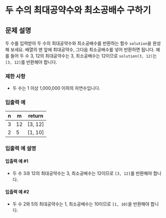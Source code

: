 # 두 수의 최대공약수와 최소공배수 구하기

## 문제 설명

두 수를 입력받아 두 수의 최대공약수와 최소공배수를 반환하는 함수 `solution`을 완성해 보세요. 배열의 맨 앞에 최대공약수, 그다음 최소공배수를 넣어 반환하면 됩니다. 예를 들어 두 수 3, 12의 최대공약수는 3, 최소공배수는 12이므로 `solution(3, 12)`는 `[3, 12]`를 반환해야 합니다.

### 제한 사항
- 두 수는 1 이상 1,000,000 이하의 자연수입니다.

### 입출력 예

| n   | m   | return   |
|-----|-----|----------|
| 3   | 12  | [3, 12]  |
| 2   | 5   | [1, 10]  |

### 입출력 예 설명

#### 입출력 예 #1
- 두 수 3과 12의 최대공약수는 3, 최소공배수는 12이므로 `[3, 12]`를 반환해야 합니다.

#### 입출력 예 #2
- 두 수 2와 5의 최대공약수는 1, 최소공배수는 10이므로 `[1, 10]`을 반환해야 합니다.
